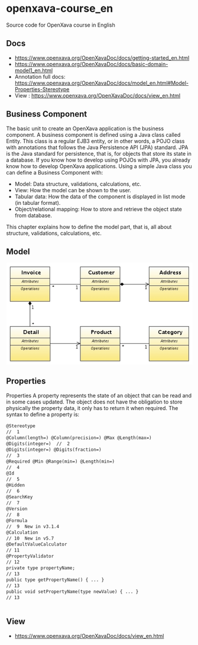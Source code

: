 # openxava-course_en
Source code for OpenXava course in English

## Docs

- https://www.openxava.org/OpenXavaDoc/docs/getting-started_en.html
- https://www.openxava.org/OpenXavaDoc/docs/basic-domain-model1_en.html
- Annotation full docs: https://www.openxava.org/OpenXavaDoc/docs/model_en.html#Model-Properties-Stereotype
- View : https://www.openxava.org/OpenXavaDoc/docs/view_en.html

## Business Component

The basic unit to create an OpenXava application is the business component. A business component is defined using a Java class called Entity. This class is a regular EJB3 entity, or in other words, a POJO class with annotations that follows the Java Persistence API (JPA) standard.
JPA is the Java standard for persistence, that is, for objects that store its state in a database. If you know how to develop using POJOs with JPA, you already know how to develop OpenXava applications.
Using a simple Java class you can define a Business Component with:

- Model: Data structure, validations, calculations, etc.
- View: How the model can be shown to the user.
- Tabular data: How the data of the component is displayed in list mode (in tabular format).
- Object/relational mapping: How to store and retrieve the object state from database.
  
This chapter explains how to define the model part, that is, all about structure, validations, calculations, etc.

##  Model

![ Sample Model](https://github.com/sanogotech/openxava-course_en/blob/lesson-26/images/SampleDomainModel.png)

## Properties

Properties
A property represents the state of an object that can be read and in some cases updated. The object does not have the obligation to store physically the property data, it only has to return it when required.
The syntax to define a property is:

```
@Stereotype                                                                //  1
@Column(length=) @Column(precision=) @Max @Length(max=) @Digits(integer=)  //  2
@Digits(integer=) @Digits(fraction=)                                       //  3
@Required @Min @Range(min=) @Length(min=)                                  //  4
@Id                                                                        //  5
@Hidden                                                                    //  6
@SearchKey                                                                 //  7
@Version                                                                   //  8
@Formula                                                                   //  9  New in v3.1.4
@Calculation                                                               // 10  New in v5.7
@DefaultValueCalculator                                                    // 11
@PropertyValidator                                                         // 12
private type propertyName;                                                 // 13
public type getPropertyName() { ... }                                      // 13
public void setPropertyName(type newValue) { ... }                         // 13
 
```

## View

- https://www.openxava.org/OpenXavaDoc/docs/view_en.html
